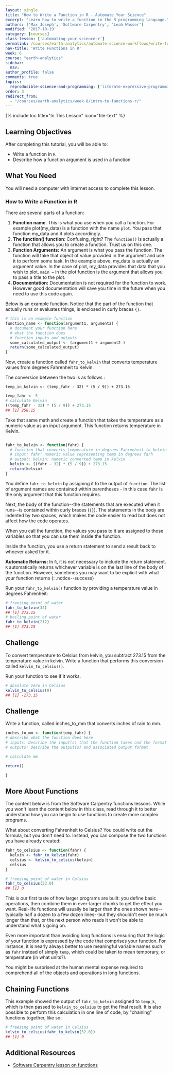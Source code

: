 ```yaml
---
layout: single
title: "How to Write a Function in R - Automate Your Science"
excerpt: "Learn how to write a function in the R programming language."
authors: ['Max Joseph', 'Software Carpentry', 'Leah Wasser']
modified: '2017-10-19'
category: [courses]
class-lesson: ['automating-your-science-r']
permalink: /courses/earth-analytics/automate-science-workflows/write-function-r-programming/
nav-title: 'Write Functions in R'
week: 6
course: "earth-analytics"
sidebar:
  nav:
author_profile: false
comments: true
topics:
  reproducible-science-and-programming: ['literate-expressive-programming', 'functions']
order: 3
redirect_from:
  - "/courses/earth-analytics/week-8/intro-to-functions-r/"
---
```



{% include toc title="In This Lesson" icon="file-text" %}



<div class='notice--success' markdown="1">

## <i class="fa fa-graduation-cap" aria-hidden="true"></i> Learning Objectives

After completing this tutorial, you will be able to:

* Write a function in `R`
* Describe how a function argument is used in a function

## <i class="fa fa-check-square-o fa-2" aria-hidden="true"></i> What You Need

You will need a computer with internet access to complete this lesson.

</div>


### How to Write a Function in R

There are several parts of a function:

1. **Function name**. This is what you use when you call a function. For example plot(my_data) is a function with the name `plot`. You pass that function my_data
and it plots accordingly.
2. **The function() function**: Confusing, right? The `function()` is actually a
function that allows you to create a function. Trust us on this one.
3. **Function Arguments:** An argument is what you pass the function. The function will take that object of value provided in the argument and use it to perform some task. In the example above, my_data is actually an argument value. In the case of plot, my_data provides that data that you wish to plot. `main =` in the plot function is the argument that allows you to pass a title to the plot.
4. **Documentation:** Documentation is not required for the function to work. However good documentation will save you time in the future when you need to use this code again.

Below is an example function. Notice that the part of the function that actually
runs or evaluates things, is enclosed in curly braces `{}`.


```r
# this is an example function
function_name <- function(argument1, argument2) {
  # document your function here
  # what the function does
  # function inputs and outputs
  some_calculated_output <- (argument1 + argument2 )
  return(some_calculated_output)
}
```

Now, create a function called `fahr_to_kelvin` that converts
temperature values from degrees Fahrenheit to Kelvin.

The conversion between the two is as follows :

`temp_in_kelvin <- (temp_fahr - 32) * (5 / 9)) + 273.15`


```r
temp_fahr <- 5
# calculate Kelvin
((temp_fahr - 32) * (5 / 9)) + 273.15
## [1] 258.15
```

Take that same math and create a function that takes the temperature as a
numeric value as an input argument. This function returns temperature in Kelvin.


```r

fahr_to_kelvin <- function(fahr) {
  # function that converts temperature in degrees Fahrenheit to kelvin
  # input: fahr: numeric value representing temp in degrees farh
  # output: kelvin: numeric converted temp in kelvin
  kelvin <- ((fahr - 32) * (5 / 9)) + 273.15
  return(kelvin)
}
```

You define `fahr_to_kelvin` by assigning it to the output of `function`.
The list of argument names are contained within parentheses - in this case `fahr`
is the only argument that this function requires.

Next, the body of the function--the
statements that are executed when it runs--is contained within curly braces (`{}`).
The statements in the body are indented by two spaces, which makes the code easier
to read but does not affect how the code operates.

When you call the function, the values you pass to it are assigned to those
variables so that you can use them inside the function.

Inside the function, you use a return statement
to send a result back to whoever asked for it.

<i class="fa fa-star" aria-hidden="true"></i>**Automatic Returns:** In `R`, it is not necessary to include the return statement.
`R` automatically returns whichever variable is on the last line of the body
of the function. However, sometimes you may want to be explicit with what your
function returns
{: .notice--success}

Run your `fahr_to_kelvin()` function by providing a temperature value in degrees
Fahrenheit:


```r
# freezing point of water
fahr_to_kelvin(32)
## [1] 273.15
# boiling point of water
fahr_to_kelvin(212)
## [1] 373.15
```

<div class="notice--warning" markdown="1">

## <i class="fa fa-pencil-square-o" aria-hidden="true"></i> Challenge
To convert temperature to Celsius from kelvin, you subtract 273.15 from the
temperature value in kelvin. Write a function that performs this conversion called `kelvin_to_celsius()`.

</div>




Run your function to see if it works.


```r
# absolute zero in Celsius
kelvin_to_celsius(0)
## [1] -273.15
```


<div class="notice--warning" markdown="1">

## <i class="fa fa-pencil-square-o" aria-hidden="true"></i> Challenge

Write a function, called inches_to_mm that converts inches of rain to mm.

```r
inches_to_mm <- function(temp_fahr) {
# describe what the function does here
# inputs: Describe the input(s) that the function takes and the format of the input (ie numeric, character, data.frame, etc)
# outputs: Describe the output(s) and associated output format

# calculate mm

return()

}
```

</div>



## More About Functions

The content below is from the Software Carpentry functions lessons.
While you won't learn the content below in this class, read through it to better understand
how you can begin to use functions to create more complex programs.

What about converting Fahrenheit to Celsius?
You could write out the formula, but you don't need to.
Instead, you can compose the
two functions you have already created:


```r
fahr_to_celsius <- function(fahr) {
  kelvin <- fahr_to_kelvin(fahr)
  celsius <- kelvin_to_celsius(kelvin)
  celsius
}

# freezing point of water in Celsius
fahr_to_celsius(32.0)
## [1] 0
```

This is our first taste of how larger programs are built: you define basic
operations, then combine them in ever-larger chunks to get the effect you want.
Real-life functions will usually be larger than the ones shown here--typically
half a dozen to a few dozen lines--but they shouldn't ever be much longer than
that, or the next person who reads it won't be able to understand what's going on.

Even more important than avoiding long functions is ensuring that the logic of
your function is expressed by the code that comprises your function.
For instance, it is nearly always better to use meaningful variable names such
as `fahr` instead of simply `temp`, which could be taken to mean temporary, or
temperature (in what units?).

You might be surprised at the human mental expense required to comprehend all of
the objects and operations in long functions.

## Chaining Functions

This example showed the output of `fahr_to_kelvin` assigned to `temp_k`, which
is then passed to `kelvin_to_celsius` to get the final result. It is also possible
to perform this calculation in one line of code, by "chaining" functions
together, like so:


```r
# freezing point of water in Celsius
kelvin_to_celsius(fahr_to_kelvin(32.0))
## [1] 0
```


<div class="notice--info" markdown="1">

## Additional Resources

* <a href="https://swcarpentry.github.io/r-novice-inflammation/02-func-R/" target = "_blank">Software Carpentry lesson on functions</a>

</div>
